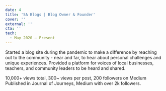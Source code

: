 ```yaml
---
date: 4
title: 'SA Blogs | Blog Owner & Founder'
cover: ''
external: ''
cta: ''
tech:
  - May 2020 – Present
---
```


Started a blog site during the pandemic to make a difference by reaching out to the community - near and far, to hear about personal challenges and unique experiences. Provided a platform for voices of local businesses, teachers, and community leaders to be heard and shared.

10,000+ views total, 300~ views per post, 200 followers on Medium
Published in Journal of Journeys, Medium with over 2k followers.
